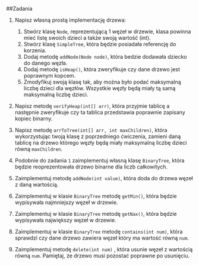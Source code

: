 ##Zadania

1. Napisz własną prostą implementację drzewa:
    1. Stwórz klasę `Node`, reprezentującą 1 węzeł w drzewie, klasa powinna mieć listę swoich dzieci a także swoją wartość (int).
    2. Stwórz klasę `SimpleTree`, która będzie posiadała referencję do korzenia.    
    3. Dodaj metodę `addNode(Node node)`, która bedzie dodawała dziecko do danego węzła. 
   4. Dodaj metodę `isHeap()`, która zweryfikuje czy dane drzewo jest poprawnym kopcem.
   5. Zmodyfikuj swoją klasę tak, aby można było podać maksymalną liczbę dzieci dla węzłów. Wszystkie węzły będą miały tą samą maksymalną liczbę dzieci.
   
2. Napisz metodę `verifyHeap(int[] arr)`, która przyjmie tablicę a następnie zweryfikuje czy ta tablica przedstawia poprawnie zapisany kopiec binarny.

3. Napisz metodę `arrToTree(int[] arr, int maxChildren)`, która wykorzystując twoją klasę z poprzedniego ćwiczenia, zamieni daną tablicę na drzewo którego węzły będą miały maksymalną liczbę dzieci równą `maxChildren`.

4. Podobnie do zadania `1` zaimplementuj własną klasę `BinaryTree`, która będzie reoprezentowała drzewo binarne dla liczb całkowitych.

5. Zaimplementuj metodę `addNode(int value)`, która doda do drzewa węzeł z daną wartością.
 
5. Zaimplementuj w klasie `BinaryTree` metodę `getMin()`, która będzie wypisywała najmniejszy węzeł w drzewie.

6. Zaimplementuj w klasie `BinaryTree` metodę `getNax()`, która będzie wypisywała największy węzeł w drzewie.

7. Zaimplementuj w klasie `BinaryTree` metodę `contains(int num)`, która sprawdzi czy dane drzewo zawiera węzeł który ma wartość równą `num`.

8. Zaimplementuj metodę `delete(int num)` , która usunie węzeł z wartością równą `num`. Pamiętaj, że drzewo musi pozostać poprawne po usunięciu.